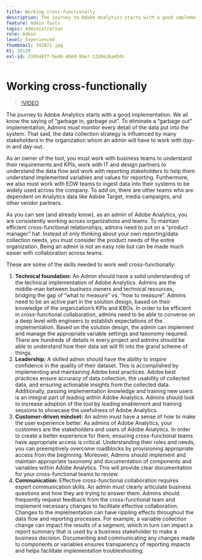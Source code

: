 ```yaml
---
title: Working cross-functionally
description: The journey to Adobe Analytics starts with a good implementation. We all know the saying of “garbage in, garbage out”. To eliminate a “garbage out” implementation, Admins must monitor every detail of the data put into the system. That said, the data collection strategy is influenced by many stakeholders in the organization whom an admin will have to work with day-in and day-out.
feature: Admin Tools
topic: Administration
role: Admin
level: Experienced
thumbnail: 342071.jpg
kt: 10129
exl-id: 210548ff-5e4b-4b8d-9be7-1320e26a450c
---
```

# Working cross-functionally

>[!VIDEO](https://video.tv.adobe.com/v/342071/?quality=12&learn=on)

The journey to Adobe Analytics starts with a good implementation. We all know the saying of “garbage in, garbage out”. To eliminate a “garbage out” implementation, Admins must monitor every detail of the data put into the system. That said, the data collection strategy is influenced by many stakeholders in the organization whom an admin will have to work with day-in and day-out.

As an owner of the tool, you must work with business teams to understand their requirements and KPIs, work with IT and design partners to understand the data flow and work with reporting stakeholders to help them understand implemented variables and values for reporting. Furthermore, we also must work with EDW teams to ingest data into their systems to be widely used across the company. To add on, there are other teams who are dependent on Analytics data like Adobe Target, media campaigns, and other vendor partners.

As you can see (and already know), as an admin of Adobe Analytics, you are consistently working across organizations and teams. To maintain efficient cross-functional relationships, admins need to put on a “product manager” hat. Instead of only thinking about your own reporting/data collection needs, you must consider the product needs of the entire organization. Being an admin is not an easy role but can be made much easier with collaboration across teams.

These are some of the skills needed to work well cross-functionally:

1. **Technical foundation:** An Admin should have a solid understanding of the technical implementation of Adobe Analytics. Admins are the middle-man between business owners and technical resources, bridging the gap of “what to measure” vs. “how to measure”. Admins need to be an active part in the solution design, based on their knowledge of the organization’s KPIs and KBOs. In order to be efficient in cross-functional collaboration, admins need to be able to converse on a deep level with engineers to establish expectations of the implementation. Based on the solution design, the admin can implement and manage the appropriate variable settings and taxonomy required. There are hundreds of details in every project and admins should be able to understand how their data set will fit into the grand scheme of things. 
1. **Leadership:** A skilled admin should have the ability to inspire confidence in the quality of their dataset. This is accomplished by implementing and maintaining Adobe best practices. Adobe best practices ensure accuracy of data collection, the usability of collected data, and ensuring actionable insights from the collected data. Additionally, passing implementation knowledge and training new users is an integral part of leading within Adobe Analytics. Admins should look to increase adoption of the tool by leading enablement and training sessions to showcase the usefulness of Adobe Analytics.
1. **Customer-driven mindset:** An admin must have a sense of how to make the user experience better. As admins of Adobe Analytics, your customers are the stakeholders and users of Adobe Analytics. In order to create a better experience for them, ensuring cross-functional teams have appropriate access is critical.  Understanding their roles and needs, you can preemptively overcome roadblocks by provisioning appropriate access from the beginning. Moreover, Admins should implement and maintain appropriate taxonomy and documentation of components and variables within Adobe Analytics. This will provide clear documentation for your cross-functional teams to review.
1. **Communication:** Effective cross-functional collaboration requires expert communication skills. An admin must clearly articulate business questions and how they are trying to answer them. Admins should frequently request feedback from the cross-functional team and implement necessary changes to facilitate effective collaboration. Changes to the implementation can have rippling effects throughout the data flow and reporting processes. For example, a variable collection change can impact the results of a segment, which in turn can impact a report summary that is used by a business stakeholder to make a business decision. Documenting and communicating any changes made to components or variables ensures transparency of reporting impacts and helps facilitate implementation troubleshooting.
